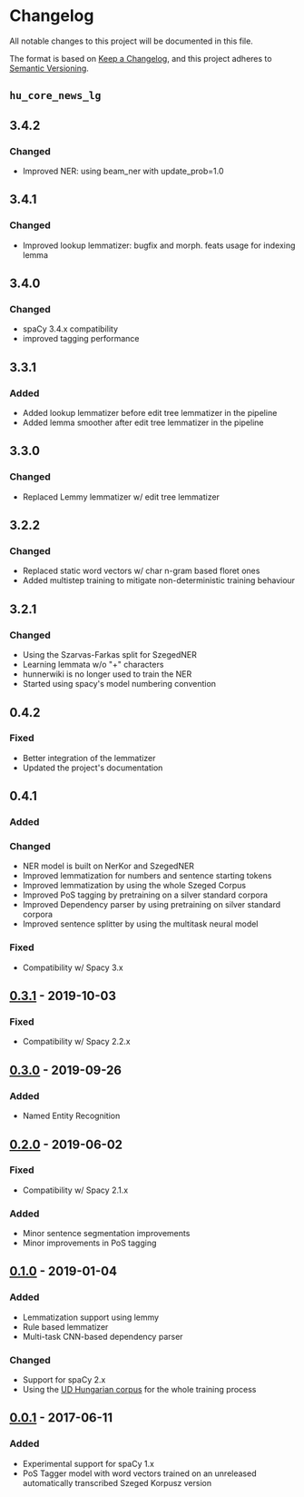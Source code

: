 # Changelog

All notable changes to this project will be documented in this file.

The format is based on [Keep a Changelog](https://keepachangelog.com/en/1.0.0/),
and this project adheres to [Semantic Versioning](https://semver.org/spec/v2.0.0.html).

## `hu_core_news_lg`

## 3.4.2
### Changed
- Improved NER: using beam_ner with update_prob=1.0

## 3.4.1
### Changed
- Improved lookup lemmatizer: bugfix and morph. feats usage for indexing lemma

## 3.4.0
### Changed
- spaCy 3.4.x compatibility
- improved tagging performance

## 3.3.1
### Added
- Added lookup lemmatizer before edit tree lemmatizer in the pipeline
- Added lemma smoother after edit tree lemmatizer in the pipeline

## 3.3.0
### Changed
- Replaced Lemmy lemmatizer w/ edit tree lemmatizer

## 3.2.2
### Changed
- Replaced static word vectors w/ char n-gram based floret ones
- Added multistep training to mitigate non-deterministic training behaviour

## 3.2.1
### Changed
- Using the Szarvas-Farkas split for SzegedNER
- Learning lemmata w/o "+" characters
- hunnerwiki is no longer used to train the NER
- Started using spacy's model numbering convention


## 0.4.2
### Fixed
- Better integration of the lemmatizer
- Updated the project's documentation

## 0.4.1
### Added
### Changed
- NER model is built on NerKor and SzegedNER
- Improved lemmatization for numbers and sentence starting tokens
- Improved lemmatization by using the whole Szeged Corpus
- Improved PoS tagging by pretraining on a silver standard corpora
- Improved Dependency parser by using pretraining on silver standard corpora
- Improved sentence splitter by using the multitask neural model
    
### Fixed
- Compatibility w/ Spacy 3.x


## [0.3.1](https://github.com/huspacy/huspacy/releases/tag/hu_core_ud_lg-0.3.1) - 2019-10-03
### Fixed
- Compatibility w/ Spacy 2.2.x

## [0.3.0](https://github.com/huspacy/huspacy/releases/tag/hu_core_ud_lg-0.3.0) - 2019-09-26
### Added
- Named Entity Recognition

## [0.2.0](https://github.com/huspacy/huspacy/releases/tag/hu_core_ud_lg-0.2.0) - 2019-06-02
### Fixed
- Compatibility w/ Spacy 2.1.x
### Added
- Minor sentence segmentation improvements
- Minor improvements in PoS tagging

## [0.1.0](https://github.com/huspacy/huspacy/releases/tag/hu_core_ud_lg-0.1.0) - 2019-01-04
### Added
- Lemmatization support using lemmy
- Rule based lemmatizer
- Multi-task CNN-based dependency parser
### Changed
- Support for spaCy 2.x
- Using the [UD Hungarian corpus](https://github.com/UniversalDependencies/UD_Hungarian-Szeged) for the whole training process

## [0.0.1](https://github.com/huspacy/huspacy/releases/tag/hu_tagger_web_md-0.1.0) - 2017-06-11
### Added
- Experimental support for spaCy 1.x
- PoS Tagger model with word vectors trained on an unreleased automatically transcribed Szeged Korpusz version
